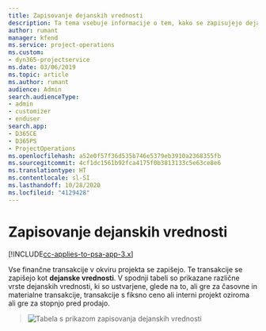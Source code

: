 ```yaml
---
title: Zapisovanje dejanskih vrednosti
description: Ta tema vsebuje informacije o tem, kako se zapisujejo dejanske vrednosti.
author: rumant
manager: kfend
ms.service: project-operations
ms.custom:
- dyn365-projectservice
ms.date: 03/06/2019
ms.topic: article
ms.author: rumant
audience: Admin
search.audienceType:
- admin
- customizer
- enduser
search.app:
- D365CE
- D365PS
- ProjectOperations
ms.openlocfilehash: a52e0f57f36d535b746e5379eb3910a2368355fb
ms.sourcegitcommit: 4cf1dc1561b92fca4175f0b3813133c5e63ce8e6
ms.translationtype: HT
ms.contentlocale: sl-SI
ms.lasthandoff: 10/28/2020
ms.locfileid: "4129428"
---
```

# <a name="recording-actuals"></a>Zapisovanje dejanskih vrednosti 

[!INCLUDE[cc-applies-to-psa-app-3.x](../includes/cc-applies-to-psa-app-3x.md)]

Vse finančne transakcije v okviru projekta se zapišejo. Te transakcije se zapišejo kot **dejanske vrednosti**. V spodnji tabeli so prikazane različne vrste dejanskih vrednosti, ki so ustvarjene, glede na to, ali gre za časovne in materialne transakcije, transakcije s fiksno ceno ali interni projekt oziroma ali gre za stopnjo pred prodajo.

> ![Tabela s prikazom zapisovanja dejanskih vrednosti](media/advanced-table2.png)
